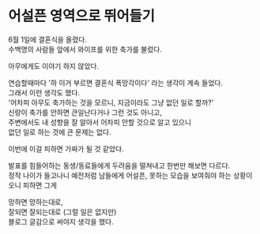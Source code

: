 # 어설픈 영역으로 뛰어들기

6월 1일에 결혼식을 올렸다.  
수백명의 사람들 앞에서 와이프를 위한 축가를 불렀다.  

아무에게도 이야기 하지 않았다.  
  
연습할때마다 '하 이거 부르면 결혼식 폭망각이다' 라는 생각이 계속 들었다.  
그래서 이런 생각도 했다.  
'어차피 아무도 축가하는 것을 모르니, 지금이라도 그냥 없던 일로 할까?'  
신랑이 축가를 안하면 큰일난다거나 그런 것도 아니고,  
주변에서도 내 성향을 잘 알아서 어차피 안할 것으로 알고 있으니  
없던 일로 하는 것에 큰 문제는 없다.  
  
이번에 이걸 피하면 가짜가 될 것 같았다.  

발표를 힘들어하는 동생/동료들에게 두려움을 떨쳐내고 한번만 해보면 다르다.  
정작 나이가 들고나니 예전처럼 남들에게 어설픈, 못하는 모습을 보여줘야 하는 상황이 오니 피하면 그게

망하면 망하는대로,  
잘되면 잘되는대로 (그럴 일은 없지만)  
블로그 글감으로 써야지 생각을 했다.  


  


